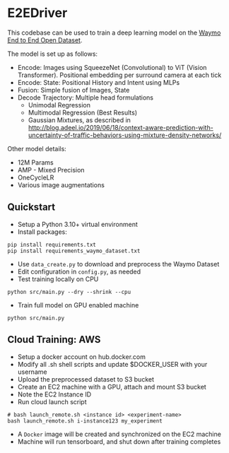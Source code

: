 # E2EDriver

This codebase can be used to train a deep learning model on the [Waymo End to End Open Dataset](https://waymo.com/open/data/e2e/).

The model is set up as follows:
* Encode: Images using SqueezeNet (Convolutional) to ViT (Vision Transformer). Positional embedding per surround camera at each tick
* Encode: State: Positional History and Intent using MLPs
* Fusion: Simple fusion of Images, State
* Decode Trajectory: Multiple head formulations
    * Unimodal Regression
    * Multimodal Regression (Best Results)
    * Gaussian Mixtures, as described in http://blog.adeel.io/2019/06/18/context-aware-prediction-with-uncertainty-of-traffic-behaviors-using-mixture-density-networks/

Other model details:
* 12M Params
* AMP - Mixed Precision
* OneCycleLR
* Various image augmentations


## Quickstart
* Setup a Python 3.10+ virtual environment
* Install packages:
```
pip install requirements.txt
pip install requirements_waymo_dataset.txt
```
* Use `data_create.py` to download and preprocess the Waymo Dataset
* Edit configuration in `config.py`, as needed
* Test training locally on CPU
```
python src/main.py --dry --shrink --cpu
```
* Train full model on GPU enabled machine
```
python src/main.py
```

## Cloud Training: AWS
* Setup a docker account on hub.docker.com
* Modify all .sh shell scripts and update $DOCKER_USER with your username
* Upload the preprocessed dataset to S3 bucket
* Create an EC2 machine with a GPU, attach and mount S3 bucket
* Note the EC2 Instance ID
* Run cloud launch script
```
# bash launch_remote.sh <instance id> <experiment-name>
bash launch_remote.sh i-instance123 my_experiment
```
* A `Docker` image will be created and synchronized on the EC2 machine
* Machine will run tensorboard, and shut down after training completes